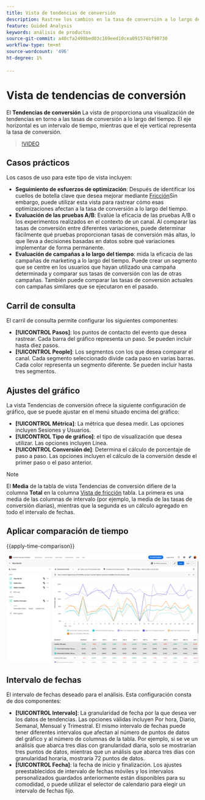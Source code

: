 ```yaml
---
title: Vista de tendencias de conversión
description: Rastree los cambios en la tasa de conversión a lo largo del tiempo.
feature: Guided Analysis
keywords: análisis de productos
source-git-commit: a40cfa2498bed03c169eed10cea091574bf90730
workflow-type: tm+mt
source-wordcount: '496'
ht-degree: 1%

---
```


# Vista de tendencias de conversión

El **Tendencias de conversión** La vista de proporciona una visualización de tendencias en torno a las tasas de conversión a lo largo del tiempo. El eje horizontal es un intervalo de tiempo, mientras que el eje vertical representa la tasa de conversión.

>[!VIDEO](https://video.tv.adobe.com/v/3421662/?learn=on)

## Casos prácticos

Los casos de uso para este tipo de vista incluyen:

* **Seguimiento de esfuerzos de optimización**: Después de identificar los cuellos de botella clave que desea mejorar mediante [Fricción](friction.md)Sin embargo, puede utilizar esta vista para rastrear cómo esas optimizaciones afectan a la tasa de conversión a lo largo del tiempo.
* **Evaluación de las pruebas A/B**: Evalúe la eficacia de las pruebas A/B o los experimentos realizados en el contexto de un canal. Al comparar las tasas de conversión entre diferentes variaciones, puede determinar fácilmente qué pruebas proporcionan tasas de conversión más altas, lo que lleva a decisiones basadas en datos sobre qué variaciones implementar de forma permanente.
* **Evaluación de campañas a lo largo del tiempo**: mida la eficacia de las campañas de marketing a lo largo del tiempo. Puede crear un segmento que se centre en los usuarios que hayan utilizado una campaña determinada y comparar sus tasas de conversión con las de otras campañas. También puede comparar las tasas de conversión actuales con campañas similares que se ejecutaron en el pasado.

## Carril de consulta

El carril de consulta permite configurar los siguientes componentes:

* **[!UICONTROL Pasos]**: los puntos de contacto del evento que desea rastrear. Cada barra del gráfico representa un paso. Se pueden incluir hasta diez pasos.
* **[!UICONTROL People]**: Los segmentos con los que desea comparar el canal. Cada segmento seleccionado divide cada paso en varias barras. Cada color representa un segmento diferente. Se pueden incluir hasta tres segmentos.

## Ajustes del gráfico

La vista Tendencias de conversión ofrece la siguiente configuración de gráfico, que se puede ajustar en el menú situado encima del gráfico:

* **[!UICONTROL Métrica]**: La métrica que desea medir. Las opciones incluyen Sesiones y Usuarios.
* **[!UICONTROL Tipo de gráfico]**: el tipo de visualización que desea utilizar. Las opciones incluyen Línea.
* **[!UICONTROL Conversión de]**: Determina el cálculo de porcentaje de paso a paso. Las opciones incluyen el cálculo de la conversión desde el primer paso o el paso anterior.

>[!NOTE]
>
>El **Media** de la tabla de vista Tendencias de conversión difiere de la columna **Total** en la columna [Vista de fricción](friction.md) tabla. La primera es una media de las columnas de intervalo (por ejemplo, la media de las tasas de conversión diarias), mientras que la segunda es un cálculo agregado en todo el intervalo de fechas.

## Aplicar comparación de tiempo

{{apply-time-comparison}}

![Comparación temporal de tendencias de conversión](../assets/conversion-trends-compare.png)

## Intervalo de fechas

El intervalo de fechas deseado para el análisis. Esta configuración consta de dos componentes:

* **[!UICONTROL Intervalo]**: La granularidad de fecha por la que desea ver los datos de tendencias. Las opciones válidas incluyen Por hora, Diario, Semanal, Mensual y Trimestral. El mismo intervalo de fechas puede tener diferentes intervalos que afectan al número de puntos de datos del gráfico y al número de columnas de la tabla. Por ejemplo, si se ve un análisis que abarca tres días con granularidad diaria, solo se mostrarían tres puntos de datos, mientras que un análisis que abarca tres días con granularidad horaria, mostraría 72 puntos de datos.
* **[!UICONTROL Fecha]**: la fecha de inicio y finalización. Los ajustes preestablecidos de intervalo de fechas móviles y los intervalos personalizados guardados anteriormente están disponibles para su comodidad, o puede utilizar el selector de calendario para elegir un intervalo de fechas fijo.
